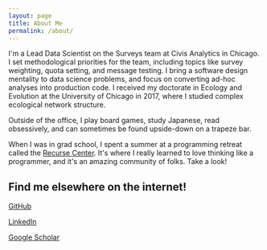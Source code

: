 ```yaml
---
layout: page
title: About Me
permalink: /about/
---
```


I'm a Lead Data Scientist on the Surveys team at Civis Analytics in
Chicago. I set methodological priorities for the team,
including topics like survey weighting, quota setting, and message
testing. I bring a software design mentality to
data science problems, and focus on converting ad-hoc analyses into
production code. I received my doctorate in Ecology and Evolution at the
University of Chicago in 2017, where I studied complex ecological
network structure.

Outside of the office, I play board games, study Japanese, read
obsessively, and can sometimes be found upside-down on a trapeze bar.

When I was in grad school, I spent a summer at a programming retreat
called the [Recurse Center](https://www.recurse.com/). It's where I
really learned to love thinking like a programmer, and it's an amazing
community of folks. Take a look!

## Find me elsewhere on the internet!
[GitHub](https://github.com/esander91)


[LinkedIn](https://www.linkedin.com/profile/view?id=AAIAAApzv2UBCpUqH-gYsrWn46LuuUACmurwpCE&trk=nav_responsive_tab_profile)


[Google Scholar](https://scholar.google.com/citations?user=8nKpCBYAAAAJ&hl=en&oi=sra)
